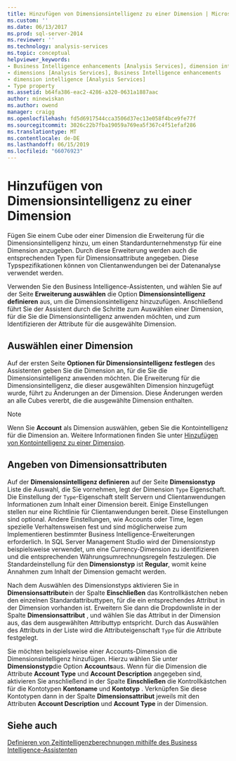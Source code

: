 ```yaml
---
title: Hinzufügen von Dimensionsintelligenz zu einer Dimension | Microsoft-Dokumentation
ms.custom: ''
ms.date: 06/13/2017
ms.prod: sql-server-2014
ms.reviewer: ''
ms.technology: analysis-services
ms.topic: conceptual
helpviewer_keywords:
- Business Intelligence enhancements [Analysis Services], dimension intelligence
- dimensions [Analysis Services], Business Intelligence enhancements
- dimension intelligence [Analysis Services]
- Type property
ms.assetid: b64fa386-eac2-4286-a320-0631a1887aac
author: minewiskan
ms.author: owend
manager: craigg
ms.openlocfilehash: fd5d6917544cca3506d37ec13e058f4bce9fe77f
ms.sourcegitcommit: 3026c22b7fba19059a769ea5f367c4f51efaf286
ms.translationtype: MT
ms.contentlocale: de-DE
ms.lasthandoff: 06/15/2019
ms.locfileid: "66076923"
---
```

# <a name="add-dimension-intelligence-to-a-dimension"></a>Hinzufügen von Dimensionsintelligenz zu einer Dimension
  Fügen Sie einem Cube oder einer Dimension die Erweiterung für die Dimensionsintelligenz hinzu, um einen Standardunternehmenstyp für eine Dimension anzugeben. Durch diese Erweiterung werden auch die entsprechenden Typen für Dimensionsattribute angegeben. Diese Typspezifikationen können von Clientanwendungen bei der Datenanalyse verwendet werden.  
  
 Verwenden Sie den Business Intelligence-Assistenten, und wählen Sie auf der Seite **Erweiterung auswählen** die Option **Dimensionsintelligenz definieren** aus, um die Dimensionsintelligenz hinzuzufügen. Anschließend führt Sie der Assistent durch die Schritte zum Auswählen einer Dimension, für die Sie die Dimensionsintelligenz anwenden möchten, und zum Identifizieren der Attribute für die ausgewählte Dimension.  
  
## <a name="selecting-a-dimension"></a>Auswählen einer Dimension  
 Auf der ersten Seite **Optionen für Dimensionsintelligenz festlegen** des Assistenten geben Sie die Dimension an, für die Sie die Dimensionsintelligenz anwenden möchten. Die Erweiterung für die Dimensionsintelligenz, die dieser ausgewählten Dimension hinzugefügt wurde, führt zu Änderungen an der Dimension. Diese Änderungen werden an alle Cubes vererbt, die die ausgewählte Dimension enthalten.  
  
> [!NOTE]  
>  Wenn Sie **Account** als Dimension auswählen, geben Sie die Kontointelligenz für die Dimension an. Weitere Informationen finden Sie unter [Hinzufügen von Kontointelligenz zu einer Dimension](bi-wizard-add-account-intelligence-to-a-dimension.md).  
  
## <a name="specifying-dimension-attributes"></a>Angeben von Dimensionsattributen  
 Auf der **Dimensionsintelligenz definieren** auf der Seite **Dimensionstyp** Liste die Auswahl, die Sie vornehmen, legt der Dimension `Type` Eigenschaft. Die Einstellung der `Type`-Eigenschaft stellt Servern und Clientanwendungen Informationen zum Inhalt einer Dimension bereit. Einige Einstellungen stellen nur eine Richtlinie für Clientanwendungen bereit. Diese Einstellungen sind optional. Andere Einstellungen, wie Accounts oder Time, legen spezielle Verhaltensweisen fest und sind möglicherweise zum Implementieren bestimmter Business Intelligence-Erweiterungen erforderlich. In SQL Server Management Studio wird der Dimensionstyp beispielsweise verwendet, um eine Currency-Dimension zu identifizieren und die entsprechenden Währungsumrechnungsregeln festzulegen. Die Standardeinstellung für den **Dimensionstyp** ist **Regular**, womit keine Annahmen zum Inhalt der Dimension gemacht werden.  
  
 Nach dem Auswählen des Dimensionstyps aktivieren Sie in **Dimensionsattribute**in der Spalte **Einschließen** das Kontrollkästchen neben den einzelnen Standardattributtypen, für die ein entsprechendes Attribut in der Dimension vorhanden ist. Erweitern Sie dann die Dropdownliste in der Spalte **Dimensionsattribut** , und wählen Sie das Attribut in der Dimension aus, das dem ausgewählten Attributtyp entspricht. Durch das Auswählen des Attributs in der Liste wird die Attributeigenschaft `Type` für die Attribute festgelegt.  
  
 Sie möchten beispielsweise einer Accounts-Dimension die Dimensionsintelligenz hinzufügen. Hierzu wählen Sie unter **Dimensionstyp**die Option **Accounts**aus. Wenn für die Dimension die Attribute **Account Type** und **Account Description** angegeben sind, aktivieren Sie anschließend in der Spalte **Einschließen** die Kontrollkästchen für die Kontotypen **Kontoname** und **Kontotyp** . Verknüpfen Sie diese Kontotypen dann in der Spalte **Dimensionsattribut** jeweils mit den Attributen **Account Description** und **Account Type** in der Dimension.  
  
## <a name="see-also"></a>Siehe auch  
 [Definieren von Zeitintelligenzberechnungen mithilfe des Business Intelligence-Assistenten](define-time-intelligence-calculations-using-the-business-intelligence-wizard.md)  
  
  
